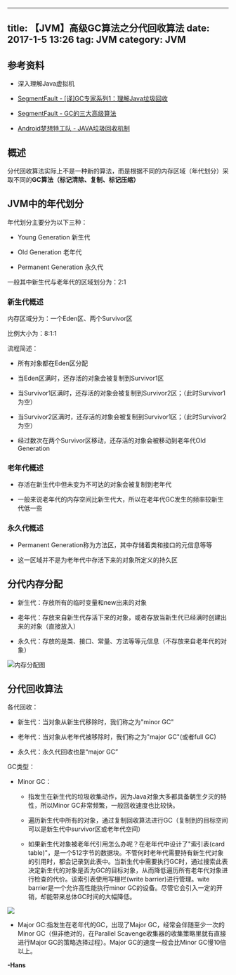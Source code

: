 
---
title: 【JVM】高级GC算法之分代回收算法
date: 2017-1-5 13:26
tag: JVM
category: JVM
---

## 参考资料

* 深入理解Java虚拟机

* [SegmentFault - [译]GC专家系列1：理解Java垃圾回收](https://segmentfault.com/a/1190000004233812#articleHeader3)

* [SegmentFault - GC的三大高级算法](https://segmentfault.com/a/1190000004674180)

* [Android梦想特工队 - JAVA垃圾回收机制](http://www.wxtlife.com/2016/04/25/java-jvm-gc/?hmsr=toutiao.io) 


<!-- more -->

## 概述

分代回收算法实际上不是一种新的算法，而是根据不同的内存区域（年代划分）采取不同的**GC算法（标记清除、复制、标记压缩）**



## JVM中的年代划分

年代划分主要分为以下三种：

* Young   Generation          新生代

* Old Generation                 老年代

* Permanent Generation     永久代



一般其中新生代与老年代的区域划分为：2:1

###  新生代概述

内存区域分为：一个Eden区、两个Survivor区

比例大小为：8:1:1

流程简述：

* 所有对象都在Eden区分配

* 当Eden区满时，还存活的对象会被复制到Survivor1区

* 当Survivor1区满时，还存活的对象会被复制到Survivor2区；（此时Survivor1为空）

* 当Survivor2区满时，还存活的对象会被复制到Survivor1区；（此时Survivor2为空）

* 经过数次在两个Survivor区移动，还存活的对象会被移动到老年代Old Generation



### 老年代概述

* 存活在新生代中但未变为不可达的对象会被复制到老年代

* 一般来说老年代的内存空间比新生代大，所以在老年代GC发生的频率较新生代低一些



### 永久代概述

* Permanent Generation称为方法区，其中存储着类和接口的元信息等等

* 这一区域并不是为老年代中存活下来的对象所定义的持久区



## 分代内存分配

* 新生代：存放所有的临时变量和new出来的对象

* 老年代：存放来自新生代存活下来的对象，或者存放当新生代已经满时创建出来的对象（直接放入）

* 永久代：存放的是类、接口、常量、方法等等元信息（不存放来自老年代的对象）

![内存分配图](http://i1.piimg.com/567571/dae8b96c6c08c2d2.png)

## 分代回收算法

各代回收：

* 新生代：当对象从新生代移除时，我们称之为"minor GC"

* 老年代：当对象从老年代被移除时，我们称之为"major GC"(或者full GC)

* 永久代：永久代回收也是“major GC”



GC类型：

* Minor GC：

    * 指发生在新生代的垃圾收集动作，因为Java对象大多都具备朝生夕灭的特性，所以Minor GC非常频繁，一般回收速度也比较快。

    * 遍历新生代中所有的对象，通过复制回收算法进行GC（复制到的目标空间可以是新生代中survivor区或老年代空间）

    * 如果新生代对象被老年代引用怎么办呢？在老年代中设计了"索引表(card table)"，是一个512字节的数据块。不管何时老年代需要持有新生代对象的引用时，都会记录到此表中。当新生代中需要执行GC时，通过搜索此表决定新生代的对象是否为GC的目标对象，从而降低遍历所有老年代对象进行检查的代价。该索引表使用写栅栏(write barrier)进行管理。wite barrier是一个允许高性能执行minor GC的设备。尽管它会引入一定的开销，却能带来总体GC时间的大幅降低。

![](http://p1.bqimg.com/567571/7cd577ba822d9572.png)

* Major GC:指发生在老年代的GC，出现了Major GC，经常会伴随至少一次的Minor GC（但非绝对的，在Parallel Scavenge收集器的收集策略里就有直接进行Major GC的策略选择过程）。Major GC的速度一般会比Minor GC慢10倍以上。



**-Hans**